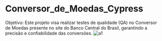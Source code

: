 # Conversor_de_Moedas_Cypress
Objetivo: Este projeto visa realizar testes de qualidade (QA) no Conversor de Moedas presente no site do Banco Central do Brasil, garantindo a precisão e confiabilidade das conversões.
![a1](https://github.com/gclobato/Conversor_de_Moedas_Cypress/assets/38756533/5266f378-1547-4a5f-be6d-5da01995bc0a)
